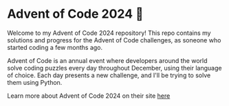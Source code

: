 # Advent of Code 2024 🎄
Welcome to my Advent of Code 2024 repository! This repo contains my solutions and progress for the Advent of Code challenges, as soneone who started coding a few months ago. 

Advent of Code is an annual event where developers around the world solve coding puzzles every day throughout December, using their language of choice. Each day presents a new challenge, and I'll be trying to solve them using Python.

Learn more about Advent of Code 2024 on their site [here](https://adventofcode.com/2024/about)




